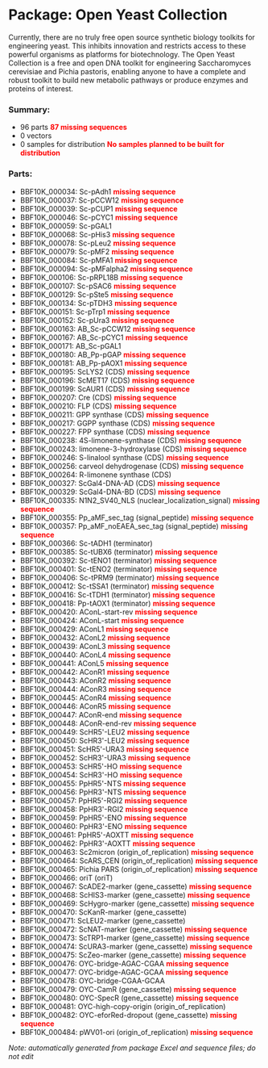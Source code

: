 # Package: Open Yeast Collection

Currently, there are no truly free open source synthetic biology toolkits for engineering yeast. This inhibits innovation and restricts access to these powerful organisms as platforms for biotechnology. The Open Yeast Collection is a free and open DNA toolkit for engineering Saccharomyces cerevisiae and Pichia pastoris, enabling anyone to have a complete and robust toolkit to build new metabolic pathways or produce enzymes and proteins of interest.

### Summary:

- 96 parts **<span style="color:red">87 missing sequences</span>**
- 0 vectors
- 0 samples for distribution **<span style="color:red">No samples planned to be built for distribution</span>**

### Parts:

- BBF10K_000034: Sc-pAdh1 **<span style="color:red">missing sequence</span>**
- BBF10K_000037: Sc-pCCW12 **<span style="color:red">missing sequence</span>**
- BBF10K_000039: Sc-pCUP1 **<span style="color:red">missing sequence</span>**
- BBF10K_000046: Sc-pCYC1 **<span style="color:red">missing sequence</span>**
- BBF10K_000059: Sc-pGAL1
- BBF10K_000068: Sc-pHis3 **<span style="color:red">missing sequence</span>**
- BBF10K_000078: Sc-pLeu2 **<span style="color:red">missing sequence</span>**
- BBF10K_000079: Sc-pMF2 **<span style="color:red">missing sequence</span>**
- BBF10K_000084: Sc-pMFA1 **<span style="color:red">missing sequence</span>**
- BBF10K_000094: Sc-pMFalpha2 **<span style="color:red">missing sequence</span>**
- BBF10K_000106: Sc-pRPL18B **<span style="color:red">missing sequence</span>**
- BBF10K_000107: Sc-pSAC6 **<span style="color:red">missing sequence</span>**
- BBF10K_000129: Sc-pSte5 **<span style="color:red">missing sequence</span>**
- BBF10K_000134: Sc-pTDH3 **<span style="color:red">missing sequence</span>**
- BBF10K_000151: Sc-pTrp1 **<span style="color:red">missing sequence</span>**
- BBF10K_000152: Sc-pUra3 **<span style="color:red">missing sequence</span>**
- BBF10K_000163: AB_Sc-pCCW12 **<span style="color:red">missing sequence</span>**
- BBF10K_000167: AB_Sc-pCYC1 **<span style="color:red">missing sequence</span>**
- BBF10K_000171: AB_Sc-pGAL1
- BBF10K_000180: AB_Pp-pGAP **<span style="color:red">missing sequence</span>**
- BBF10K_000181: AB_Pp-pAOX1 **<span style="color:red">missing sequence</span>**
- BBF10K_000195: ScLYS2 (CDS) **<span style="color:red">missing sequence</span>**
- BBF10K_000196: ScMET17 (CDS) **<span style="color:red">missing sequence</span>**
- BBF10K_000199: ScAUR1 (CDS) **<span style="color:red">missing sequence</span>**
- BBF10K_000207: Cre (CDS) **<span style="color:red">missing sequence</span>**
- BBF10K_000210: FLP (CDS) **<span style="color:red">missing sequence</span>**
- BBF10K_000211: GPP synthase (CDS) **<span style="color:red">missing sequence</span>**
- BBF10K_000217: GGPP synthase (CDS) **<span style="color:red">missing sequence</span>**
- BBF10K_000227: FPP synthase (CDS) **<span style="color:red">missing sequence</span>**
- BBF10K_000238: 4S-limonene-synthase (CDS) **<span style="color:red">missing sequence</span>**
- BBF10K_000243: limonene-3-hydroxylase (CDS) **<span style="color:red">missing sequence</span>**
- BBF10K_000246: S-linalool synthase (CDS) **<span style="color:red">missing sequence</span>**
- BBF10K_000256: carveol dehydrogenase (CDS) **<span style="color:red">missing sequence</span>**
- BBF10K_000264: R-limonene synthase (CDS)
- BBF10K_000327: ScGal4-DNA-AD (CDS) **<span style="color:red">missing sequence</span>**
- BBF10K_000329: ScGal4-DNA-BD (CDS) **<span style="color:red">missing sequence</span>**
- BBF10K_000335: N1N2_SV40_NLS (nuclear_localization_signal) **<span style="color:red">missing sequence</span>**
- BBF10K_000355: Pp_aMF_sec_tag (signal_peptide) **<span style="color:red">missing sequence</span>**
- BBF10K_000357: Pp_aMF_noEAEA_sec_tag (signal_peptide) **<span style="color:red">missing sequence</span>**
- BBF10K_000366: Sc-tADH1 (terminator)
- BBF10K_000385: Sc-tUBX6 (terminator) **<span style="color:red">missing sequence</span>**
- BBF10K_000392: Sc-tENO1 (terminator) **<span style="color:red">missing sequence</span>**
- BBF10K_000401: Sc-tENO2 (terminator) **<span style="color:red">missing sequence</span>**
- BBF10K_000406: Sc-tPRM9 (terminator) **<span style="color:red">missing sequence</span>**
- BBF10K_000412: Sc-tSSA1 (terminator) **<span style="color:red">missing sequence</span>**
- BBF10K_000416: Sc-tTDH1 (terminator) **<span style="color:red">missing sequence</span>**
- BBF10K_000418: Pp-tAOX1 (terminator) **<span style="color:red">missing sequence</span>**
- BBF10K_000420: AConL-start-rev **<span style="color:red">missing sequence</span>**
- BBF10K_000424: AConL-start **<span style="color:red">missing sequence</span>**
- BBF10K_000429: AConL1 **<span style="color:red">missing sequence</span>**
- BBF10K_000432: AConL2 **<span style="color:red">missing sequence</span>**
- BBF10K_000439: AConL3 **<span style="color:red">missing sequence</span>**
- BBF10K_000440: AConL4 **<span style="color:red">missing sequence</span>**
- BBF10K_000441: AConL5 **<span style="color:red">missing sequence</span>**
- BBF10K_000442: AConR1 **<span style="color:red">missing sequence</span>**
- BBF10K_000443: AConR2 **<span style="color:red">missing sequence</span>**
- BBF10K_000444: AConR3 **<span style="color:red">missing sequence</span>**
- BBF10K_000445: AConR4 **<span style="color:red">missing sequence</span>**
- BBF10K_000446: AConR5 **<span style="color:red">missing sequence</span>**
- BBF10K_000447: AConR-end **<span style="color:red">missing sequence</span>**
- BBF10K_000448: AConR-end-rev **<span style="color:red">missing sequence</span>**
- BBF10K_000449: ScHR5'-LEU2 **<span style="color:red">missing sequence</span>**
- BBF10K_000450: ScHR3'-LEU2 **<span style="color:red">missing sequence</span>**
- BBF10K_000451: ScHR5'-URA3 **<span style="color:red">missing sequence</span>**
- BBF10K_000452: ScHR3'-URA3 **<span style="color:red">missing sequence</span>**
- BBF10K_000453: ScHR5'-HO **<span style="color:red">missing sequence</span>**
- BBF10K_000454: ScHR3'-HO **<span style="color:red">missing sequence</span>**
- BBF10K_000455: PpHR5'-NTS **<span style="color:red">missing sequence</span>**
- BBF10K_000456: PpHR3'-NTS **<span style="color:red">missing sequence</span>**
- BBF10K_000457: PpHR5'-RGI2 **<span style="color:red">missing sequence</span>**
- BBF10K_000458: PpHR3'-RGI2 **<span style="color:red">missing sequence</span>**
- BBF10K_000459: PpHR5'-ENO **<span style="color:red">missing sequence</span>**
- BBF10K_000460: PpHR3'-ENO **<span style="color:red">missing sequence</span>**
- BBF10K_000461: PpHR5'-AOXTT **<span style="color:red">missing sequence</span>**
- BBF10K_000462: PpHR3'-AOXTT **<span style="color:red">missing sequence</span>**
- BBF10K_000463: Sc2micron (origin_of_replication) **<span style="color:red">missing sequence</span>**
- BBF10K_000464: ScARS_CEN (origin_of_replication) **<span style="color:red">missing sequence</span>**
- BBF10K_000465: Pichia PARS (origin_of_replication) **<span style="color:red">missing sequence</span>**
- BBF10K_000466: oriT (oriT)
- BBF10K_000467: ScADE2-marker (gene_cassette) **<span style="color:red">missing sequence</span>**
- BBF10K_000468: ScHIS3-marker (gene_cassette) **<span style="color:red">missing sequence</span>**
- BBF10K_000469: ScHygro-marker (gene_cassette) **<span style="color:red">missing sequence</span>**
- BBF10K_000470: ScKanR-marker (gene_cassette)
- BBF10K_000471: ScLEU2-marker (gene_cassette)
- BBF10K_000472: ScNAT-marker (gene_cassette) **<span style="color:red">missing sequence</span>**
- BBF10K_000473: ScTRP1-marker (gene_cassette) **<span style="color:red">missing sequence</span>**
- BBF10K_000474: ScURA3-marker (gene_cassette) **<span style="color:red">missing sequence</span>**
- BBF10K_000475: ScZeo-marker (gene_cassette) **<span style="color:red">missing sequence</span>**
- BBF10K_000476: OYC-bridge-AGAC-CGAA **<span style="color:red">missing sequence</span>**
- BBF10K_000477: OYC-bridge-AGAC-GCAA **<span style="color:red">missing sequence</span>**
- BBF10K_000478: OYC-bridge-CGAA-GCAA
- BBF10K_000479: OYC-CamR (gene_cassette) **<span style="color:red">missing sequence</span>**
- BBF10K_000480: OYC-SpecR (gene_cassette) **<span style="color:red">missing sequence</span>**
- BBF10K_000481: OYC-high-copy-origin (origin_of_replication)
- BBF10K_000482: OYC-eforRed-dropout (gene_cassette) **<span style="color:red">missing sequence</span>**
- BBF10K_000484: pWV01-ori (origin_of_replication) **<span style="color:red">missing sequence</span>**

_Note: automatically generated from package Excel and sequence files; do not edit_
